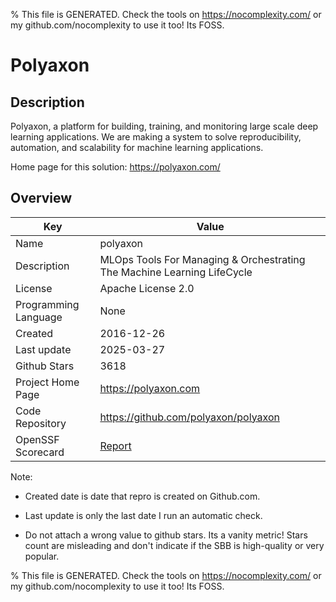 
% This file is GENERATED. Check the tools on https://nocomplexity.com/ or my github.com/nocomplexity to use it too! Its FOSS. 

# Polyaxon

## Description 

Polyaxon, a platform for building, training, and monitoring large scale deep learning applications. We are making a system to solve reproducibility, automation, and scalability for machine learning applications.

Home page for this solution: https://polyaxon.com/ 

## Overview 

| Key | Value |
| --- | --- |
| Name | polyaxon |
| Description | MLOps Tools For Managing & Orchestrating The Machine Learning LifeCycle |
| License | Apache License 2.0 |
| Programming Language | None |
| Created | 2016-12-26 |
| Last update | 2025-03-27 |
| Github Stars | 3618 |
| Project Home Page | https://polyaxon.com |
| Code Repository | https://github.com/polyaxon/polyaxon |
| OpenSSF Scorecard | [Report](https://securityscorecards.dev/viewer/?uri=github.com/polyaxon/polyaxon) |

Note:
 - Created date is date that repro is created on Github.com. 

- Last update is only the last date I run an automatic check. 

- Do not attach a wrong value to github stars. Its a vanity metric! Stars count are misleading and 
don't indicate if the SBB is high-quality or very popular.

% This file is GENERATED. Check the tools on https://nocomplexity.com/ or my github.com/nocomplexity to use it too! Its FOSS. 

